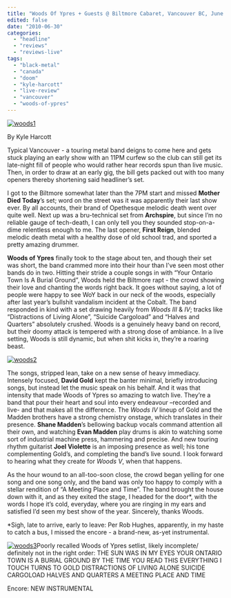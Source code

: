 ```yaml
---
title: "Woods Of Ypres + Guests @ Biltmore Cabaret, Vancouver BC, June 26, 2010"
edited: false
date: "2010-06-30"
categories:
  - "headline"
  - "reviews"
  - "reviews-live"
tags:
  - "black-metal"
  - "canada"
  - "doom"
  - "kyle-harcott"
  - "live-review"
  - "vancouver"
  - "woods-of-ypres"
---
```


[![woods1](http://www.hellbound.ca/wp-content/uploads/2010/06/woods1.jpg)](http://www.hellbound.ca/wp-content/uploads/2010/06/woods1.jpg)

By Kyle Harcott

Typical Vancouver - a touring metal band deigns to come here and gets stuck playing an early show with an 11PM curfew so the club can still get its late-night fill of people who would rather hear records spun than live music. Then, in order to draw at an early gig, the bill gets packed out with too many openers thereby shortening said headliner’s set.

I got to the Biltmore somewhat later than the 7PM start and missed **Mother Died Today**’s set; word on the street was it was apparently their last show ever. By all accounts, their brand of Opethesque melodic death went over quite well. Next up was a bru-technical set from **Archspire**, but since I’m no reliable gauge of tech-death, I can only tell you they sounded stop-on-a-dime relentless enough to me. The last opener, **First Reign**, blended melodic death metal with a healthy dose of old school trad, and sported a pretty amazing drummer.

**Woods of Ypres** finally took to the stage about ten, and though their set was short, the band crammed more into their hour than I’ve seen most other bands do in two. Hitting their stride a couple songs in with “Your Ontario Town Is A Burial Ground”, Woods held the Biltmore rapt - the crowd showing their love and chanting the words right back. It goes without saying, a lot of people were happy to see WoY back in our neck of the woods, especially after last year’s bullshit vandalism incident at the Cobalt. The band responded in kind with a set drawing heavily from _Woods III_ & _IV_; tracks like “Distractions of Living Alone”, “Suicide Cargoload” and “Halves and Quarters” absolutely crushed. Woods is a genuinely heavy band on record, but their doomy attack is tempered with a strong dose of ambiance. In a live setting, Woods is still dynamic, but when shit kicks in, they’re a roaring beast.

[![woods2](http://www.hellbound.ca/wp-content/uploads/2010/06/woods2.jpg)](http://www.hellbound.ca/wp-content/uploads/2010/06/woods2.jpg)

The songs, stripped lean, take on a new sense of heavy immediacy. Intensely focused, **David Gold** kept the banter minimal, briefly introducing songs, but instead let the music speak on his behalf. And it was that intensity that made Woods of Ypres so amazing to watch live. They’re a band that pour their heart and soul into every endeavour –recorded and live- and that makes all the difference. The _Woods IV_ lineup of Gold and the Madden brothers have a strong chemistry onstage, which translates in their presence. **Shane Madden**’s bellowing backup vocals command attention all their own, and watching **Evan Madden** play drums is akin to watching some sort of industrial machine press, hammering and precise. And new touring rhythm guitarist **Joel Violette** is an imposing presence as well; his tone complementing Gold’s, and completing the band’s live sound. I look forward to hearing what they create for _Woods V_, when that happens.

As the hour wound to an all-too-soon close, the crowd began yelling for one song and one song only, and the band was only too happy to comply with a stellar rendition of “A Meeting Place and Time”. The band brought the house down with it, and as they exited the stage, I headed for the door\*, with the words I hope it’s cold, everyday, where you are ringing in my ears and satisfied I’d seen my best show of the year. Sincerely, thanks Woods.

\*Sigh, late to arrive, early to leave: Per Rob Hughes, apparently, in my haste to catch a bus, I missed the encore - a brand-new, as-yet instrumental.

[![woods3](http://www.hellbound.ca/wp-content/uploads/2010/06/woods3.jpg)](http://www.hellbound.ca/wp-content/uploads/2010/06/woods3.jpg)Poorly recalled Woods of Ypres setlist, likely incomplete/ definitely not in the right order: THE SUN WAS IN MY EYES YOUR ONTARIO TOWN IS A BURIAL GROUND BY THE TIME YOU READ THIS EVERYTHING I TOUCH TURNS TO GOLD DISTRACTIONS OF LIVING ALONE SUICIDE CARGOLOAD HALVES AND QUARTERS A MEETING PLACE AND TIME

Encore: NEW INSTRUMENTAL

